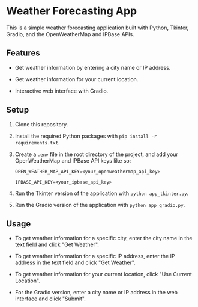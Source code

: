 # Weather Forecasting App

This is a simple weather forecasting application built with Python, Tkinter, Gradio, and the OpenWeatherMap and IPBase APIs.

## Features

- Get weather information by entering a city name or IP address.

- Get weather information for your current location.

- Interactive web interface with Gradio.

## Setup

1. Clone this repository.

2. Install the required Python packages with `pip install -r requirements.txt`.

3. Create a `.env` file in the root directory of the project, and add your OpenWeatherMap and IPBase API keys like so:

    ```
    OPEN_WEATHER_MAP_API_KEY=<your_openweathermap_api_key>

    IPBASE_API_KEY=<your_ipbase_api_key>
    ```

4. Run the Tkinter version of the application with `python app_tkinter.py`.

5. Run the Gradio version of the application with `python app_gradio.py`.

## Usage

- To get weather information for a specific city, enter the city name in the text field and click "Get Weather".

- To get weather information for a specific IP address, enter the IP address in the text field and click "Get Weather".

- To get weather information for your current location, click "Use Current Location".

- For the Gradio version, enter a city name or IP address in the web interface and click "Submit".

